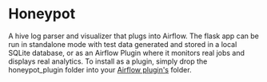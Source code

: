 # Honeypot
A hive log parser and visualizer that plugs into Airflow. The flask app can be run in standalone mode with test
data generated and stored in a local SQLite database, or as an Airflow Plugin where it monitors real jobs and
displays real analytics. To install as a plugin, simply drop the honeypot_plugin folder into your [Airflow plugin's](http://pythonhosted.org/airflow/plugins.html)
folder.
